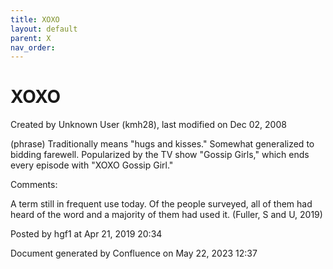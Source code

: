 ```yaml
---
title: XOXO
layout: default
parent: X
nav_order:
---
```


# XOXO

Created by  Unknown User (kmh28), last modified on Dec 02, 2008

(phrase) Traditionally means &quot;hugs and kisses.&quot; Somewhat generalized to bidding farewell. Popularized by the TV show &quot;Gossip Girls,&quot; which ends every episode with &quot;XOXO Gossip Girl.&quot; 

Comments:

A term still in frequent use today. Of the people surveyed, all of them had heard of the word and a majority of them had used it. (Fuller, S and U, 2019)

Posted by hgf1 at Apr 21, 2019 20:34

Document generated by Confluence on May 22, 2023 12:37


